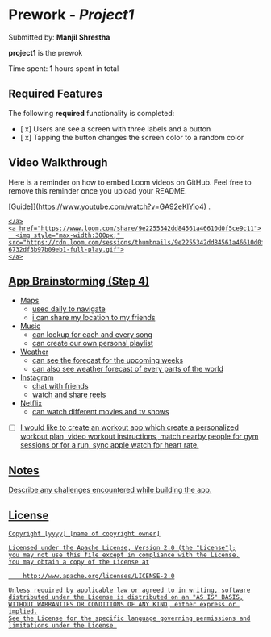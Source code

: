 # Prework - *Project1*

Submitted by: **Manjil Shrestha**

**project1** is the prewok 

Time spent: **1** hours spent in total

## Required Features

The following **required** functionality is completed:

- [ x] Users are see a screen with three labels and a button
- [ x] Tapping the button changes the screen color to a random color
 
## Video Walkthrough

Here is a reminder on how to embed Loom videos on GitHub. Feel free to remove this reminder once you upload your README. 

[Guide]](https://www.youtube.com/watch?v=GA92eKlYio4) .

<div>
    <a href="https://www.loom.com/share/9e2255342dd84561a46610d0f5ce9c11">
      
    </a>
    <a href="https://www.loom.com/share/9e2255342dd84561a46610d0f5ce9c11">
      <img style="max-width:300px;" src="https://cdn.loom.com/sessions/thumbnails/9e2255342dd84561a46610d0f5ce9c11-6732df3b97b09eb1-full-play.gif">
    </a>
  </div>

## App Brainstorming (Step 4)
- Maps
    - used daily to navigate
    - i can share my location to my friends
- Music
    - can lookup for each and every song
    - can create our own personal playlist
- Weather
    - can see the forecast for the upcoming weeks
    - can also see weather forecast of every parts of the world
- Instagram
    - chat with friends
    - watch and share reels
- Netflix
    - can watch different movies and tv shows
 
- [ ] I would like to create an workout app which create a personalized workout plan, video workout instructions, match nearby people for gym sessions or for a run, sync apple watch for heart rate.
      


## Notes

Describe any challenges encountered while building the app.

## License

    Copyright [yyyy] [name of copyright owner]

    Licensed under the Apache License, Version 2.0 (the "License");
    you may not use this file except in compliance with the License.
    You may obtain a copy of the License at

        http://www.apache.org/licenses/LICENSE-2.0

    Unless required by applicable law or agreed to in writing, software
    distributed under the License is distributed on an "AS IS" BASIS,
    WITHOUT WARRANTIES OR CONDITIONS OF ANY KIND, either express or implied.
    See the License for the specific language governing permissions and
    limitations under the License.
